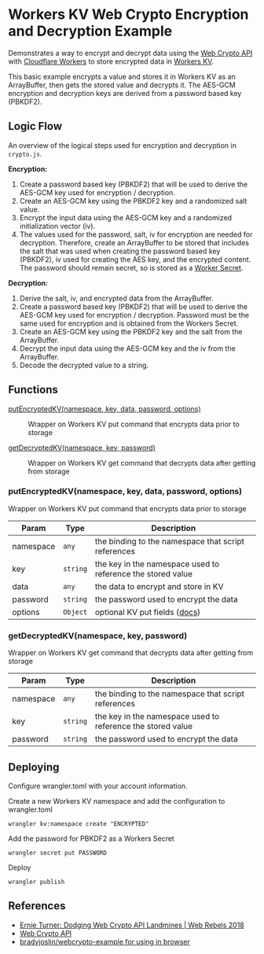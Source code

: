 # Workers KV Web Crypto Encryption and Decryption Example

Demonstrates a way to encrypt and decrypt data using the [Web Crypto API](https://developer.mozilla.org/en-US/docs/Web/API/Web_Crypto_API) with [Cloudflare Workers](https://developers.cloudflare.com/workers/reference/apis/web-crypto/) to store encrypted data in [Workers KV](https://developers.cloudflare.com/workers/reference/storage).

This basic example encrypts a value and stores it in Workers KV as an ArrayBuffer, then gets the stored value and decrypts it. The AES-GCM encryption and decryption keys are derived from a password based key (PBKDF2).

## Logic Flow

An overview of the logical steps used for encryption and decryption in `crypto.js`.

**Encryption:**

1. Create a password based key (PBKDF2) that will be used to derive the AES-GCM key used for encryption / decryption.
1. Create an AES-GCM key using the PBKDF2 key and a randomized salt value.
1. Encrypt the input data using the AES-GCM key and a randomized initialization vector (iv).
1. The values used for the password, salt, iv for encryption are needed for decryption. Therefore, create an ArrayBuffer to be stored that includes the salt that was used when creating the password based key (PBKDF2), iv used for creating the AES key, and the encrypted content. The password should remain secret, so is stored as a [Worker Secret](https://developers.cloudflare.com/workers/reference/apis/environment-variables/#secrets).

**Decryption:**

1. Derive the salt, iv, and encrypted data from the ArrayBuffer.
1. Create a password based key (PBKDF2) that will be used to derive the AES-GCM key used for encryption / decryption. Password must be the same used for encryption and is obtained from the Workers Secret.
1. Create an AES-GCM key using the PBKDF2 key and the salt from the ArrayBuffer.
1. Decrypt the input data using the AES-GCM key and the iv from the ArrayBuffer.
1. Decode the decrypted value to a string.

## Functions

<dl>
<dt><a href="#putEncryptedKV">putEncryptedKV(namespace, key, data, password, options)</a></dt>
<dd><p>Wrapper on Workers KV put command that encrypts data prior to storage</p>
</dd>
<dt><a href="#getDecryptedKV">getDecryptedKV(namespace, key, password)</a></dt>
<dd><p>Wrapper on Workers KV get command that decrypts data after getting from storage</p>
</dd>
</dl>

<a name="putEncryptedKV"></a>

### putEncryptedKV(namespace, key, data, password, options)

Wrapper on Workers KV put command that encrypts data prior to storage

| Param     | Type                | Description                                                                                                          |
| --------- | ------------------- | -------------------------------------------------------------------------------------------------------------------- |
| namespace | <code>any</code>    | the binding to the namespace that script references                                                                  |
| key       | <code>string</code> | the key in the namespace used to reference the stored value                                                          |
| data      | <code>any</code>    | the data to encrypt and store in KV                                                                                  |
| password  | <code>string</code> | the password used to encrypt the data                                                                                |
| options   | <code>Object</code> | optional KV put fields ([docs](https://developers.cloudflare.com/workers/reference/apis/kv/#creating-expiring-keys)) |

<a name="getDecryptedKV"></a>

### getDecryptedKV(namespace, key, password)

Wrapper on Workers KV get command that decrypts data after getting from storage

| Param     | Type                | Description                                                 |
| --------- | ------------------- | ----------------------------------------------------------- |
| namespace | <code>any</code>    | the binding to the namespace that script references         |
| key       | <code>string</code> | the key in the namespace used to reference the stored value |
| password  | <code>string</code> | the password used to encrypt the data                       |

## Deploying

Configure wrangler.toml with your account information.

Create a new Workers KV namespace and add the configuration to wrangler.toml

`wrangler kv:namespace create "ENCRYPTED"`

Add the password for PBKDF2 as a Workers Secret

`wrangler secret put PASSWORD`

Deploy

`wrangler publish`

## References

- [Ernie Turner: Dodging Web Crypto API Landmines | Web Rebels 2018](https://www.youtube.com/watch?v=lbt2_M1hZeg)
- [Web Crypto API](https://developer.mozilla.org/en-US/docs/Web/API/Web_Crypto_API)
- [bradyjoslin/webcrypto-example for using in browser](https://github.com/bradyjoslin/webcrypto-example)
